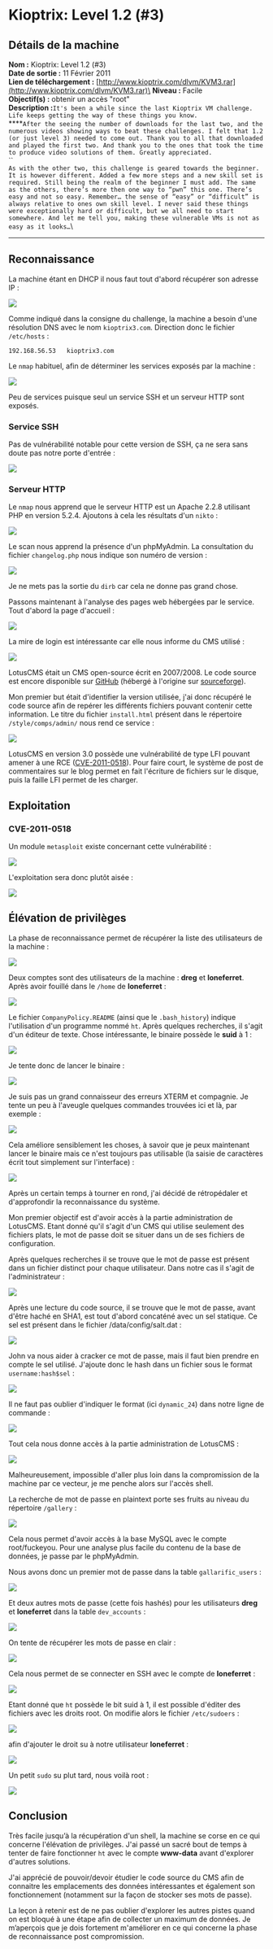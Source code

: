 # Kioptrix: Level 1.2 (#3)

## Détails de la machine

**Nom :** Kioptrix: Level 1.2 (#3)\
**Date de sortie :** 11 Février 2011\
**Lien de téléchargement :** [http://www.kioptrix.com/dlvm/KVM3.rar](http://www.kioptrix.com/dlvm/KVM3.rar)\
**Niveau :** Facile\
**Objectif(s) :** obtenir un accès "root"\
**Description :**`It's been a while since the last Kioptrix VM challenge. Life keeps getting the way of these things you know.`\
****`After the seeing the number of downloads for the last two, and the numerous videos showing ways to beat these challenges. I felt that 1.2 (or just level 3) needed to come out. Thank you to all that downloaded and played the first two. And thank you to the ones that took the time to produce video solutions of them. Greatly appreciated.`\
``\
`As with the other two, this challenge is geared towards the beginner. It is however different. Added a few more steps and a new skill set is required. Still being the realm of the beginner I must add. The same as the others, there’s more then one way to “pwn” this one. There’s easy and not so easy. Remember… the sense of “easy” or “difficult” is always relative to ones own skill level. I never said these things were exceptionally hard or difficult, but we all need to start somewhere. And let me tell you, making these vulnerable VMs is not as easy as it looks…`\
****

## Reconnaissance

La machine étant en DHCP il nous faut tout d'abord récupérer son adresse IP :

![](../../../.gitbook/assets/2deb7203ebaf8282be37f5b5c566da05.png)

Comme indiqué dans la consigne du challenge, la machine a besoin d'une résolution DNS avec le nom `kioptrix3.com`. Direction donc le fichier `/etc/hosts` :

```
192.168.56.53	kioptrix3.com
```

Le `nmap` habituel, afin de déterminer les services exposés par la machine :

![](../../../.gitbook/assets/205a03d8a77e3eda16e25c1447f7583e.png)

Peu de services puisque seul un service SSH et un serveur HTTP sont exposés.

### Service SSH

Pas de vulnérabilité notable pour cette version de SSH, ça ne sera sans doute pas notre porte d'entrée :

![](../../../.gitbook/assets/4aeb07eae3f4a5743e45a741ab7e1fe8.png)

### Serveur HTTP

Le `nmap` nous apprend que le serveur HTTP est un Apache 2.2.8 utilisant PHP en version 5.2.4. Ajoutons à cela les résultats d'un `nikto` :

![](../../../.gitbook/assets/acba11cde47bf0cc7aa3a4b96d66634b.png)

Le scan nous apprend la présence d'un phpMyAdmin. La consultation du fichier `changelog.php` nous indique son numéro de version :

![](../../../.gitbook/assets/2545c9cd63d702ea68f6cc394345308a.png)

Je ne mets pas la sortie du `dirb` car cela ne donne pas grand chose.

Passons maintenant à l'analyse des pages web hébergées par le service. Tout d'abord la page d'accueil :

![](../../../.gitbook/assets/e3f3136cda2c6480eebe477ad90a07c9.png)

La mire de login est intéressante car elle nous informe du CMS utilisé :

![](../../../.gitbook/assets/7173a10a17abc6ab810f7da6a3bebd85.png)

LotusCMS était un CMS open-source écrit en 2007/2008. Le code source est encore disponible sur [GitHub](https://github.com/kevinbluett/LotusCMS-Content-Management-System) (hébergé à l'origine sur [sourceforge](http://sourceforge.net/projects/arboroiancms/)).

Mon premier but était d'identifier la version utilisée, j'ai donc récupéré le code source afin de repérer les différents fichiers pouvant contenir cette information. Le titre du fichier `install.html` présent dans le répertoire `/style/comps/admin/` nous rend ce service :

![](../../../.gitbook/assets/0a7d7315353be9fb05d96c32190f0256.png)

LotusCMS en version 3.0 possède une vulnérabilité de type LFI pouvant amener à une RCE ([CVE-2011-0518](https://www.cvedetails.com/cve/CVE-2011-0518/)). Pour faire court, le système de post de commentaires sur le blog permet en fait l'écriture de fichiers sur le disque, puis la faille LFI permet de les charger.

## Exploitation

### CVE-2011-0518

Un module `metasploit` existe concernant cette vulnérabilité :

![](../../../.gitbook/assets/a1890c95c8818d0bf8cc7f3a7bc535ff.png)

L'exploitation sera donc plutôt aisée :

![](../../../.gitbook/assets/2988561f2435318f7427a3c3768b174c.png)

## Élévation de privilèges

La phase de reconnaissance permet de récupérer la liste des utilisateurs de la machine :

![](../../../.gitbook/assets/2c3f30bda9d912122fe4e1957260e240.png)

Deux comptes sont des utilisateurs de la machine : **dreg** et **loneferret**. Après avoir fouillé dans le `/home` de **loneferret** :

![](../../../.gitbook/assets/c5b0eda6c53681648b49e1c8f970edf3.png)

Le fichier `CompanyPolicy.README` (ainsi que le `.bash_history`) indique l'utilisation d'un programme nommé `ht`. Après quelques recherches, il s'agit d'un éditeur de texte. Chose intéressante, le binaire possède le **suid** à 1 :

![](../../../.gitbook/assets/c5e239b32f7331685e26d9e96aa25bc0.png)

Je tente donc de lancer le binaire :

![](../../../.gitbook/assets/07676563dbfc28b8a2447d27aa1f7039.png)

Je suis pas un grand connaisseur des erreurs XTERM et compagnie. Je tente un peu à l'aveugle quelques commandes trouvées ici et là, par exemple :

![](../../../.gitbook/assets/00f9b4c7c13114c658f7c0f472698099.png)

Cela améliore sensiblement les choses, à savoir que je peux maintenant lancer le binaire mais ce n'est toujours pas utilisable (la saisie de caractères écrit tout simplement sur l'interface) :

![](../../../.gitbook/assets/6b0c60d0c0bc18120c7c034dc721d701.png)

Après un certain temps à tourner en rond, j'ai décidé de rétropédaler et d'approfondir la reconnaissance du système.

Mon premier objectif est d'avoir accès à la partie administration de LotusCMS. Etant donné qu'il s'agit d'un CMS qui utilise seulement des fichiers plats, le mot de passe doit se situer dans un de ses fichiers de configuration.

Après quelques recherches il se trouve que le mot de passe est présent dans un fichier distinct pour chaque utilisateur. Dans notre cas il s'agit de l'administrateur :

![](../../../.gitbook/assets/380aae7f14e17ac297e227f92c0780fe.png)

Après une lecture du code source, il se trouve que le mot de passe, avant d'être haché en SHA1, est tout d'abord concaténé avec un sel statique. Ce sel est présent dans le fichier /data/config/salt.dat :

![](../../../.gitbook/assets/5dd5d4f39ca30c4520b36b8e5b4b4381.png)

John va nous aider à cracker ce mot de passe, mais il faut bien prendre en compte le sel utilisé. J'ajoute donc le hash dans un fichier sous le format `username:hash$sel` :

![](../../../.gitbook/assets/abdc00f93c7dbe14060e4aa7c4f3a9d4.png)

Il ne faut pas oublier d'indiquer le format (ici `dynamic_24`) dans notre ligne de commande :

![](../../../.gitbook/assets/a7299ae089a9a30c4ea1c1f906a66d21.png)

Tout cela nous donne accès à la partie administration de LotusCMS :

![](../../../.gitbook/assets/e4c88163fa456c0f2fd3e190a8acc3fe.png)

Malheureusement, impossible d'aller plus loin dans la compromission de la machine par ce vecteur, je me penche alors sur l'accès shell.

La recherche de mot de passe en plaintext porte ses fruits au niveau du répertoire `/gallery` :

![](../../../.gitbook/assets/522a3d5f14bea3929868e3676a3f0935.png)

Cela nous permet d'avoir accès à la base MySQL avec le compte root/fuckeyou. Pour une analyse plus facile du contenu de la base de données, je passe par le phpMyAdmin.

Nous avons donc un premier mot de passe dans la table `gallarific_users` :

![](../../../.gitbook/assets/395cef4fc251ed7ef313d36062b0da48.png)

Et deux autres mots de passe (cette fois hashés) pour les utilisateurs **dreg** et **loneferret** dans la table `dev_accounts` :

![](../../../.gitbook/assets/8b492cfedeb8f61b28c6978d024e7bda.png)

On tente de récupérer les mots de passe en clair :

![](../../../.gitbook/assets/c1fce2e38ed6841b010536035e7fa937.png)

Cela nous permet de se connecter en SSH avec le compte de **loneferret** :

![](../../../.gitbook/assets/6ac743790d4e460ef50b7b0661ceb8d5.png)

Etant donné que `ht` possède le bit suid à 1, il est possible d'éditer des fichiers avec les droits root. On modifie alors le fichier `/etc/sudoers` :

![](../../../.gitbook/assets/0d7ea31987d0a4a1e312a93a5b4a5ca4.png)

afin d'ajouter le droit su à notre utilisateur **loneferret** :

![](<../../../.gitbook/assets/743a0c067215825e0d3a98017dd1b66b (2).png>)

Un petit `sudo` su plut tard, nous voilà root :

![](../../../.gitbook/assets/fa187d718ea2ce9be51246ea929a9e6b.png)

## Conclusion

Très facile jusqu’à la récupération d'un shell, la machine se corse en ce qui concerne l'élévation de privilèges. J'ai passé un sacré bout de temps à tenter de faire fonctionner `ht` avec le compte **www-data** avant d'explorer d'autres solutions.

J'ai apprécié de pouvoir/devoir étudier le code source du CMS afin de connaitre les emplacements des données intéressantes et également son fonctionnement (notamment sur la façon de stocker ses mots de passe).

La leçon à retenir est de ne pas oublier d'explorer les autres pistes quand on est bloqué à une étape afin de collecter un maximum de données. Je m’aperçois que je dois fortement m'améliorer en ce qui concerne la phase de reconnaissance post compromission.
